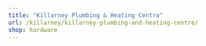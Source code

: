 ```yaml
---
title: "Killarney Plumbing & Heating Centre"
url: /killarney/killarney-plumbing-and-heating-centre/
shop: hardware
---
```

